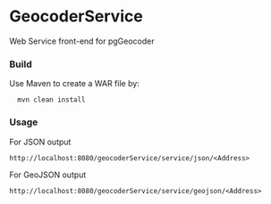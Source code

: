 GeocoderService
===============

Web Service front-end for pgGeocoder

### Build
Use Maven to create a WAR file by:

```
  mvn clean install
```

### Usage
For JSON output

```
http://localhost:8080/geocoderService/service/json/<Address>
```

For GeoJSON output

```
http://localhost:8080/geocoderService/service/geojson/<Address>
```
  